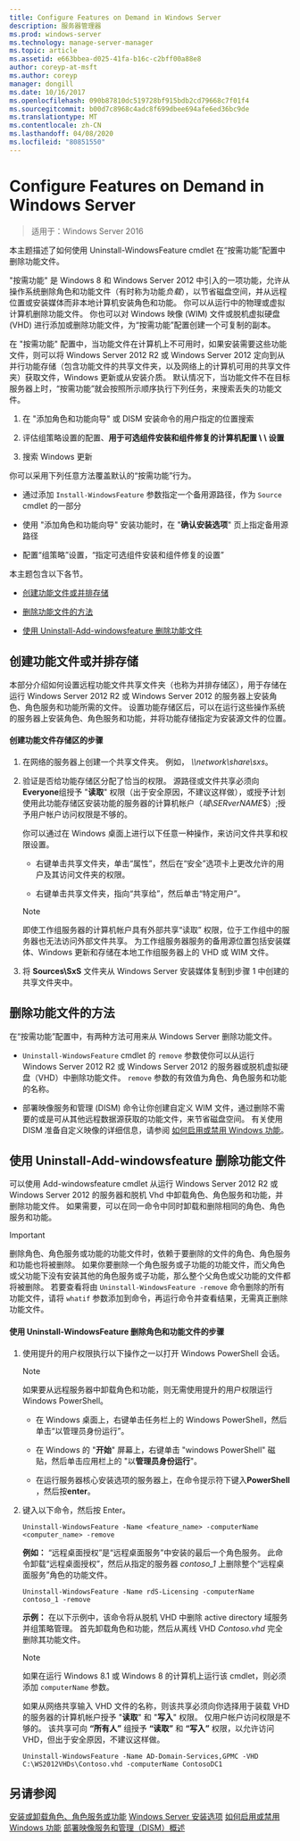 ```yaml
---
title: Configure Features on Demand in Windows Server
description: 服务器管理器
ms.prod: windows-server
ms.technology: manage-server-manager
ms.topic: article
ms.assetid: e663bbea-d025-41fa-b16c-c2bff00a88e8
author: coreyp-at-msft
ms.author: coreyp
manager: dongill
ms.date: 10/16/2017
ms.openlocfilehash: 090b87810dc519728bf915bdb2cd79668c7f01f4
ms.sourcegitcommit: b00d7c8968c4adc8f699dbee694afe6ed36bc9de
ms.translationtype: MT
ms.contentlocale: zh-CN
ms.lasthandoff: 04/08/2020
ms.locfileid: "80851550"
---
```

# <a name="configure-features-on-demand-in-windows-server"></a>Configure Features on Demand in Windows Server

>适用于：Windows Server 2016

本主题描述了如何使用 Uninstall-WindowsFeature cmdlet 在“按需功能”配置中删除功能文件。

"按需功能" 是 Windows 8 和 Windows Server 2012 中引入的一项功能，允许从操作系统删除角色和功能文件（有时称为功能*负载*），以节省磁盘空间，并从远程位置或安装媒体而非本地计算机安装角色和功能。 你可以从运行中的物理或虚拟计算机删除功能文件。 你也可以对 Windows 映像 (WIM) 文件或脱机虚拟硬盘 (VHD) 进行添加或删除功能文件，为“按需功能”配置创建一个可复制的副本。

在 "按需功能" 配置中，当功能文件在计算机上不可用时，如果安装需要这些功能文件，则可以将 Windows Server 2012 R2 或 Windows Server 2012 定向到从并行功能存储（包含功能文件的共享文件夹，以及网络上的计算机可用的共享文件夹）获取文件，Windows 更新或从安装介质。 默认情况下，当功能文件不在目标服务器上时，“按需功能”就会按照所示顺序执行下列任务，来搜索丢失的功能文件。

1.  在 "添加角色和功能向导" 或 DISM 安装命令的用户指定的位置搜索

2.  评估组策略设置的配置、**用于可选组件安装和组件修复的计算机配置 \ \ 设置**

3.  搜索 Windows 更新

你可以采用下列任意方法覆盖默认的“按需功能”行为。

-   通过添加 `Install-WindowsFeature` 参数指定一个备用源路径，作为 `Source` cmdlet 的一部分

-   使用 "添加角色和功能向导" 安装功能时，在 "**确认安装选项**" 页上指定备用源路径

-   配置“组策略”设置，“指定可选组件安装和组件修复的设置”

本主题包含以下各节。

-   [创建功能文件或并排存储](#BKMK_store)

-   [删除功能文件的方法](#BKMK_methods)

-   [使用 Uninstall-Add-windowsfeature 删除功能文件](#BKMK_remove)

## <a name="create-a-feature-file-or-side-by-side-store"></a><a name=BKMK_store></a>创建功能文件或并排存储
本部分介绍如何设置远程功能文件共享文件夹（也称为并排存储区），用于存储在运行 Windows Server 2012 R2 或 Windows Server 2012 的服务器上安装角色、角色服务和功能所需的文件。 设置功能存储区后，可以在运行这些操作系统的服务器上安装角色、角色服务和功能，并将功能存储指定为安装源文件的位置。

#### <a name="to-create-a-feature-file-store"></a>创建功能文件存储区的步骤

1.  在网络的服务器上创建一个共享文件夹。 例如， *\\\network\share\sxs*。

2.  验证是否给功能存储区分配了恰当的权限。 源路径或文件共享必须向**Everyone**组授予 "**读取**" 权限（出于安全原因，不建议这样做），或授予计划使用此功能存储区安装功能的服务器的计算机帐户（*域*\\*SERverNAME*$）;授予用户帐户访问权限是不够的。

    你可以通过在 Windows 桌面上进行以下任意一种操作，来访问文件共享和权限设置。

    -   右键单击共享文件夹，单击“属性”，然后在“安全”选项卡上更改允许的用户及其访问文件夹的权限。

    -   右键单击共享文件夹，指向“共享给”，然后单击“特定用户”。

    > [!NOTE]
    > 即使工作组服务器的计算机帐户具有外部共享“读取” 权限，位于工作组中的服务器也无法访问外部文件共享。 为工作组服务器服务的备用源位置包括安装媒体、Windows 更新和存储在本地工作组服务器上的 VHD 或 WIM 文件。

3.  将 **Sources\SxS** 文件夹从 Windows Server 安装媒体复制到步骤 1 中创建的共享文件夹中。

## <a name="methods-of-removing-feature-files"></a><a name=BKMK_methods></a>删除功能文件的方法
在“按需功能”配置中，有两种方法可用来从 Windows Server 删除功能文件。

-   `Uninstall-WindowsFeature` cmdlet 的 `remove` 参数使你可以从运行 Windows Server 2012 R2 或 Windows Server 2012 的服务器或脱机虚拟硬盘（VHD）中删除功能文件。 `remove` 参数的有效值为角色、角色服务和功能的名称。

-   部署映像服务和管理 (DISM) 命令让你创建自定义 WIM 文件，通过删除不需要的或是可从其他远程数据源获取的功能文件，来节省磁盘空间。 有关使用 DISM 准备自定义映像的详细信息，请参阅 [如何启用或禁用 Windows 功能](https://technet.microsoft.com/library/hh824822.aspx)。

## <a name="remove-feature-files-by-using-uninstall-windowsfeature"></a><a name=BKMK_remove></a>使用 Uninstall-Add-windowsfeature 删除功能文件
可以使用 Add-windowsfeature cmdlet 从运行 Windows Server 2012 R2 或 Windows Server 2012 的服务器和脱机 Vhd 中卸载角色、角色服务和功能，并删除功能文件。 如果需要，可以在同一命令中同时卸载和删除相同的角色、角色服务和功能。

> [!IMPORTANT]
> 删除角色、角色服务或功能的功能文件时，依赖于要删除的文件的角色、角色服务和功能也将被删除。 如果你要删除一个角色服务或子功能的功能文件，而父角色或父功能下没有安装其他的角色服务或子功能，那么整个父角色或父功能的文件都将被删除。 若要查看将由 `Uninstall-WindowsFeature -remove` 命令删除的所有功能文件，请将 `whatif` 参数添加到命令，再运行命令并查看结果，无需真正删除功能文件。

#### <a name="to-remove-role-and-feature-files-by-using-uninstall-windowsfeature"></a>使用 Uninstall-WindowsFeature 删除角色和功能文件的步骤

1.  使用提升的用户权限执行以下操作之一以打开 Windows PowerShell 会话。

    > [!NOTE]
    > 如果要从远程服务器中卸载角色和功能，则无需使用提升的用户权限运行 Windows PowerShell。

    -   在 Windows 桌面上，右键单击任务栏上的 Windows PowerShell，然后单击“以管理员身份运行”。

    -   在 Windows 的 "**开始**" 屏幕上，右键单击 "windows PowerShell" 磁贴，然后单击应用栏上的 "以**管理员身份运行**"。

    -   在运行服务器核心安装选项的服务器上，在命令提示符下键入**PowerShell** ，然后按**enter**。

2.  键入以下命令，然后按 Enter。

    ```
    Uninstall-WindowsFeature -Name <feature_name> -computerName <computer_name> -remove
    ```

    **例如：** “远程桌面授权”是“远程桌面服务”中安装的最后一个角色服务。 此命令卸载“远程桌面授权”，然后从指定的服务器 *contoso_1* 上删除整个“远程桌面服务”角色的功能文件。

    ```
    Uninstall-WindowsFeature -Name rdS-Licensing -computerName contoso_1 -remove
    ```

    **示例：** 在以下示例中，该命令将从脱机 VHD 中删除 active directory 域服务并组策略管理。 首先卸载角色和功能，然后从离线 VHD *Contoso.vhd* 完全删除其功能文件。

    > [!NOTE]
    > 如果在运行 Windows 8.1 或 Windows 8 的计算机上运行该 cmdlet，则必须添加 `computerName` 参数。
    > 
    > 如果从网络共享输入 VHD 文件的名称，则该共享必须向你选择用于装载 VHD 的服务器的计算机帐户授予 "**读取**" 和 "**写入**" 权限。 仅用户帐户访问权限是不够的。 该共享可向 **“所有人”** 组授予 **“读取”** 和 **“写入”** 权限，以允许访问 VHD，但出于安全原因，不建议这样做。

    ```
    Uninstall-WindowsFeature -Name AD-Domain-Services,GPMC -VHD C:\WS2012VHDs\Contoso.vhd -computerName ContosoDC1
    ```

## <a name="see-also"></a>另请参阅
[安装或卸载角色、角色服务或功能](install-or-uninstall-roles-role-services-or-features.md)
[Windows Server 安装选项](https://technet.microsoft.com/library/hh831786.aspx)
[如何启用或禁用 Windows 功能](https://technet.microsoft.com/library/hh824822.aspx)
[部署映像服务和管理（DISM）概述](https://technet.microsoft.com/library/hh825236.aspx)


